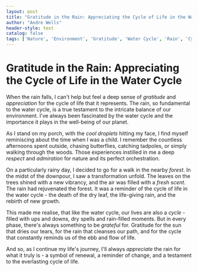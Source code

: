 ```yaml
---
layout: post
title: "Gratitude in the Rain: Appreciating the Cycle of Life in the Water Cycle"
author: "Andre Wells"
header-style: text
catalog: false
tags: ['Nature', 'Environment', 'Gratitude', 'Water Cycle', 'Rain', 'Cycle of Life']
---
```


# Gratitude in the Rain: Appreciating the Cycle of Life in the Water Cycle

When the rain falls, I can't help but feel a deep sense of *gratitude* and *appreciation* for the cycle of life that it represents. The rain, so fundamental to the water cycle, is a true testament to the intricate balance of our environment. I've always been fascinated by the water cycle and the importance it plays in the well-being of our planet.

As I stand on my porch, with the *cool droplets* hitting my face, I find myself reminiscing about the time when I was a child. I remember the countless afternoons spent outside, chasing butterflies, catching tadpoles, or simply walking through the woods. Those experiences instilled in me a deep *respect* and *admiration* for nature and its perfect orchestration.

On a particularly rainy day, I decided to go for a walk in the nearby *forest*. In the midst of the downpour, I saw a transformation unfold. The leaves on the trees shined with a new vibrancy, and the air was filled with a *fresh scent*. The rain had rejuvenated the forest. It was a reminder of the cycle of life in the water cycle - the death of the dry leaf, the life-giving rain, and the rebirth of new growth. 

This made me realise, that like the water cycle, our lives are also a *cycle* - filled with ups and downs, dry spells and rain-filled moments. But in every phase, there's always something to be *grateful* for. Gratitude for the sun that dries our tears, for the rain that cleanses our path, and for the cycle that constantly reminds us of the ebb and flow of life.

And so, as I continue my life's journey, I'll always *appreciate* the rain for what it truly is - a symbol of renewal, a reminder of change, and a testament to the everlasting cycle of life.

